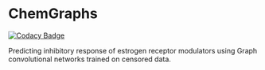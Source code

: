# ChemGraphs

[![Codacy Badge](https://api.codacy.com/project/badge/Grade/38ea5c23ab5d4c0baf671479721b2f2d)](https://app.codacy.com/gh/alejogiley/ChemGraphs?utm_source=github.com&utm_medium=referral&utm_content=alejogiley/ChemGraphs&utm_campaign=Badge_Grade)

Predicting inhibitory response of estrogen receptor modulators using Graph convolutional networks trained on censored data.
